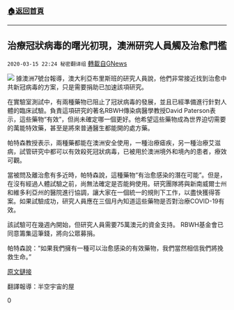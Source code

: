 ###  [:house:返回首頁](https://github.com/ourhimalayas/txt)
---

## 治療冠狀病毒的曙光初現，澳洲研究人員觸及治愈門檻
`2020-03-15 22:24 秘密翻译组` [轉載自GNews](https://gnews.org/zh-hant/142077/)

![](https://s3-ap-northeast-1.amazonaws.com/news.guo.offload.media/wp-content/uploads/2020/03/15222201/B6B2B83D-0F8B-40B2-A73C-699BABD95563.png)
據澳洲7號台報導，澳大利亞布里斯班的研究人員說，他們非常接近找到治愈中共新冠病毒的方案，只是需要捐助已加速該項研究。

在實驗室測試中，有兩種藥物已阻止了冠狀病毒的發展，並且已經準備進行針對人體的臨床試驗。負責這項研究的著名RBWH傳染病醫學教授David Paterson表示，這些藥物“有效”，但尚未確定哪一個更好。他希望這些藥物成為世界迫切需要的萬能特效藥，甚至是將來普通醫生都能開的處方藥。

帕特森教授表示，兩種藥都能在澳洲安全使用，一種治療瘧疾，另一種治療艾滋病，試管研究中都可以有效殺死冠狀病毒，已被用於澳洲境外和境內的患者，療效可觀。

當被問及離治愈有多近時，帕特森說，這種藥物“有治愈感染的潛在可能”。但是，在沒有經過人體試驗之前，尚無法確定是否能夠使用。研究團隊將與新南威爾士州和維多利亞州的醫院進行協調，讓大家在一個統一的規則下工作，以盡快獲得答案。如果試驗成功，研究人員應在三個月內知道這些藥物是否對治療COVID-19有效。

該試驗可在幾週內開始，但研究人員需要75萬澳元的資金支持。 RBWH基金會已同意籌集這筆錢，將向公眾募捐。

帕特森說：“如果我們擁有一種可以治愈感染的有效藥物，我們當然相信我們將挽救生命。”

[原文鏈接](https://7news.com.au/lifestyle/health-wellbeing/australian-researchers-within-reach-of-coronavirus-cure-c-746655)

翻譯報導：半空宇宙的屋

0
